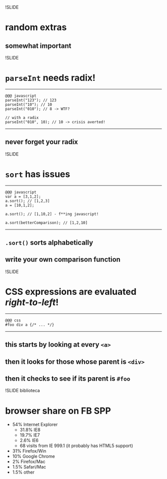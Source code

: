 !SLIDE

# random extras

## somewhat important

!SLIDE

# `parseInt` needs radix!
---
	@@@ javascript
	parseInt("123"); // 123
	parseInt("10"); // 10
	parseInt("010"); // 8 -> WTF?
	
	// with a radix
	parseInt("010", 10); // 10 -> crisis averted!
---
## never forget your radix

!SLIDE

# `sort` has issues
---
	@@@ javascript
	var a = [3,1,2];
	a.sort(); // [1,2,3]
	a = [10,1,2];
	
	a.sort(); // [1,10,2] - f**ing javascript!
	
	a.sort(betterComparison); // [1,2,10]
---
## `.sort()` sorts alphabetically
## write your own comparison function

!SLIDE

# CSS expressions are evaluated _right-to-left_!
---
	@@@ css
	#foo div a {/* ... */}
---
## this starts by looking at every `<a>`
## then it looks for those whose parent is `<div>`
## then it checks to see if its parent is `#foo`

!SLIDE biblioteca

# browser share on FB SPP

* 54% Internet Explorer
	* 31.8% IE8
	* 19.7% IE7
	* 2.6% IE6
	* 68 visits from IE 999.1 (it probably has HTML5 support)
* 31% Firefox/Win
* 10% Google Chrome
* 2% Firefox/Mac
* 1.5% Safari/Mac
* 1.5% other
